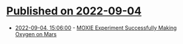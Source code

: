 # [Published on 2022-09-04](index.md)

* [2022-09-04, 15:06:00](https://soylentnews.org/article.pl?sid=22/09/02/1428255&from=rss) - [MOXIE Experiment Successfully Making Oxygen on Mars](https://soylentnews.org/article.pl?sid=22/09/02/1428255&from=rss)
